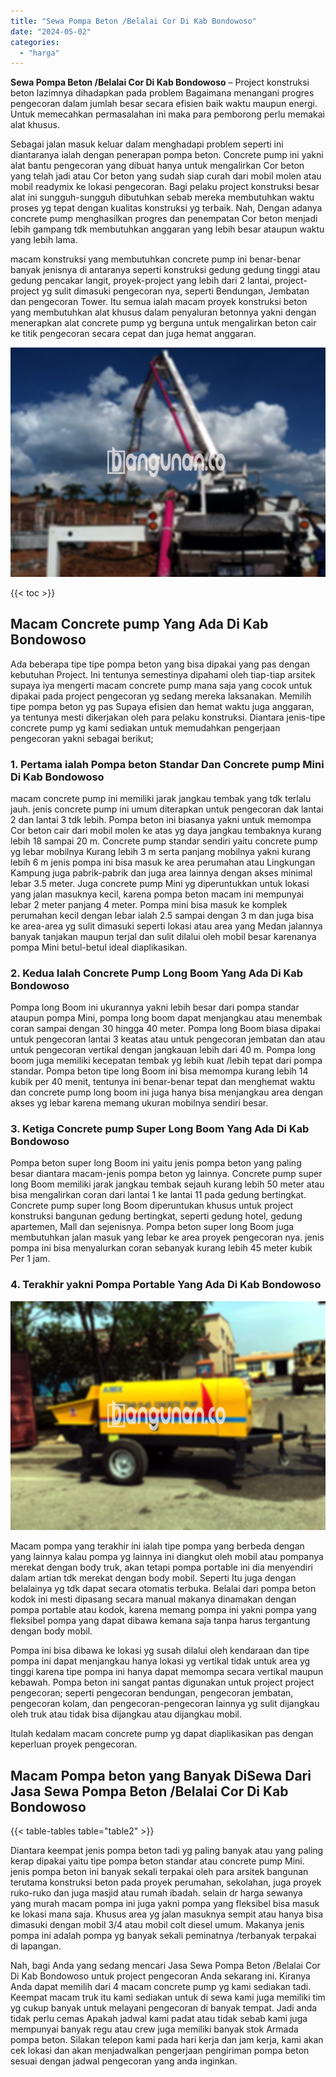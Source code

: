 ```yaml
---
title: "Sewa Pompa Beton /Belalai Cor Di Kab Bondowoso"
date: "2024-05-02"
categories: 
  - "harga"
---
```


**Sewa Pompa Beton /Belalai Cor Di Kab Bondowoso** – Project konstruksi beton lazimnya dihadapkan pada problem Bagaimana menangani progres pengecoran dalam jumlah besar secara efisien baik waktu maupun energi. Untuk memecahkan permasalahan ini maka para pemborong perlu memakai alat khusus.

Sebagai jalan masuk keluar dalam menghadapi problem seperti ini diantaranya ialah dengan penerapan pompa beton. Concrete pump ini yakni alat bantu pengecoran yang dibuat hanya untuk mengalirkan Cor beton yang telah jadi atau Cor beton yang sudah siap curah dari mobil molen atau mobil readymix ke lokasi pengecoran. Bagi pelaku project konstruksi besar alat ini sungguh-sungguh dibutuhkan sebab mereka membutuhkan waktu proses yg tepat dengan kualitas konstruksi yg terbaik. Nah, Dengan adanya concrete pump menghasilkan progres dan penempatan Cor beton menjadi lebih gampang tdk membutuhkan anggaran yang lebih besar ataupun waktu yang lebih lama.

macam konstruksi yang membutuhkan concrete pump ini benar-benar banyak jenisnya di antaranya seperti konstruksi gedung gedung tinggi atau gedung pencakar langit, proyek-project yang lebih dari 2 lantai, project-project yg sulit dimasuki pengecoran nya, seperti Bendungan, Jembatan dan pengecoran Tower. Itu semua ialah macam proyek konstruksi beton yang membutuhkan alat khusus dalam penyaluran betonnya yakni dengan menerapkan alat concrete pump yg berguna untuk mengalirkan beton cair ke titik pengecoran secara cepat dan juga hemat anggaran.

![Sewa Pompa Beton /Belalai Cor Di Kab Bondowoso](/images/sewa-concrete-pump-04.png)

{{< toc >}}

## Macam Concrete pump Yang Ada Di Kab Bondowoso

Ada beberapa tipe tipe pompa beton yang bisa dipakai yang pas dengan kebutuhan Project. Ini tentunya semestinya dipahami oleh tiap-tiap arsitek supaya iya mengerti macam concrete pump mana saja yang cocok untuk dipakai pada project pengecoran yg sedang mereka laksanakan. Memilih tipe pompa beton yg pas Supaya efisien dan hemat waktu juga anggaran, ya tentunya mesti dikerjakan oleh para pelaku konstruksi. Diantara jenis-tipe concrete pump yg kami sediakan untuk memudahkan pengerjaan pengecoran yakni sebagai berikut;

### 1\. Pertama ialah Pompa beton Standar Dan Concrete pump Mini Di Kab Bondowoso

macam concrete pump ini memiliki jarak jangkau tembak yang tdk terlalu jauh. jenis concrete pump ini umum diterapkan untuk pengecoran dak lantai 2 dan lantai 3 tdk lebih. Pompa beton ini biasanya yakni untuk memompa Cor beton cair dari mobil molen ke atas yg daya jangkau tembaknya kurang lebih 18 sampai 20 m. Concrete pump standar sendiri yaitu concrete pump yg lebar mobilnya Kurang lebih 3 m serta panjang mobilnya yakni kurang lebih 6 m jenis pompa ini bisa masuk ke area perumahan atau Lingkungan Kampung juga pabrik-pabrik dan juga area lainnya dengan akses minimal lebar 3.5 meter. Juga concrete pump Mini yg diperuntukkan untuk lokasi yang jalan masuknya kecil, karena pompa beton macam ini mempunyai lebar 2 meter panjang 4 meter. Pompa mini bisa masuk ke komplek perumahan kecil dengan lebar ialah 2.5 sampai dengan 3 m dan juga bisa ke area-area yg sulit dimasuki seperti lokasi atau area yang Medan jalannya banyak tanjakan maupun terjal dan sulit dilalui oleh mobil besar karenanya pompa Mini betul-betul ideal diaplikasikan.

### 2\. Kedua Ialah Concrete Pump Long Boom Yang Ada Di Kab Bondowoso

Pompa long Boom ini ukurannya yakni lebih besar dari pompa standar ataupun pompa Mini, pompa long boom dapat menjangkau atau menembak coran sampai dengan 30 hingga 40 meter. Pompa long Boom biasa dipakai untuk pengecoran lantai 3 keatas atau untuk pengecoran jembatan dan atau untuk pengecoran vertikal dengan jangkauan lebih dari 40 m. Pompa long boom juga memiliki kecepatan tembak yg lebih kuat /lebih tepat dari pompa standar. Pompa beton tipe long Boom ini bisa memompa kurang lebih 14 kubik per 40 menit, tentunya ini benar-benar tepat dan menghemat waktu dan concrete pump long boom ini juga hanya bisa menjangkau area dengan akses yg lebar karena memang ukuran mobilnya sendiri besar.

### 3\. Ketiga Concrete pump Super Long Boom Yang Ada Di Kab Bondowoso

Pompa beton super long Boom ini yaitu jenis pompa beton yang paling besar diantara macam-jenis pompa beton yg lainnya. Concrete pump super long Boom memiliki jarak jangkau tembak sejauh kurang lebih 50 meter atau bisa mengalirkan coran dari lantai 1 ke lantai 11 pada gedung bertingkat. Concrete pump super long Boom diperuntukan khusus untuk project konstruksi bangunan gedung bertingkat, seperti gedung hotel, gedung apartemen, Mall dan sejenisnya. Pompa beton super long Boom juga membutuhkan jalan masuk yang lebar ke area proyek pengecoran nya. jenis pompa ini bisa menyalurkan coran sebanyak kurang lebih 45 meter kubik Per 1 jam.

### 4\. Terakhir yakni Pompa Portable Yang Ada Di Kab Bondowoso

![Sewa Pompa Beton /Belalai Cor Di Kab Bondowoso](/images/sewa-concrete-pump-02.png)

Macam pompa yang terakhir ini ialah tipe pompa yang berbeda dengan yang lainnya kalau pompa yg lainnya ini diangkut oleh mobil atau pompanya merekat dengan body truk, akan tetapi pompa portable ini dia menyendiri dalam artian tdk merekat dengan body mobil. Seperti Itu juga dengan belalainya yg tdk dapat secara otomatis terbuka. Belalai dari pompa beton kodok ini mesti dipasang secara manual makanya dinamakan dengan pompa portable atau kodok, karena memang pompa ini yakni pompa yang fleksibel pompa yang dapat dibawa kemana saja tanpa harus tergantung dengan body mobil.

Pompa ini bisa dibawa ke lokasi yg susah dilalui oleh kendaraan dan tipe pompa ini dapat menjangkau hanya lokasi yg vertikal tidak untuk area yg tinggi karena tipe pompa ini hanya dapat memompa secara vertikal maupun kebawah. Pompa beton ini sangat pantas digunakan untuk project project pengecoran; seperti pengecoran bendungan, pengecoran jembatan, pengecoran kolam, dan pengecoran-pengecoran lainnya yg sulit dijangkau oleh truk atau tidak bisa dijangkau atau dijangkau mobil.

Itulah kedalam macam concrete pump yg dapat diaplikasikan pas dengan keperluan proyek pengecoran.

## Macam Pompa beton yang Banyak DiSewa Dari Jasa Sewa Pompa Beton /Belalai Cor Di Kab Bondowoso

{{< table-tables table="table2" >}}

Diantara keempat jenis pompa beton tadi yg paling banyak atau yang paling kerap dipakai yaitu tipe pompa beton standar atau concrete pump Mini. jenis pompa beton ini banyak sekali terpakai oleh para arsitek bangunan terutama konstruksi beton pada proyek perumahan, sekolahan, juga proyek ruko-ruko dan juga masjid atau rumah ibadah. selain dr harga sewanya yang murah macam pompa ini juga yakni pompa yang fleksibel bisa masuk ke lokasi mana saja. Khusus area yg jalan masuknya sempit atau hanya bisa dimasuki dengan mobil 3/4 atau mobil colt diesel umum. Makanya jenis pompa ini adalah pompa yg banyak sekali peminatnya /terbanyak terpakai di lapangan.

Nah, bagi Anda yang sedang mencari Jasa Sewa Pompa Beton /Belalai Cor Di Kab Bondowoso untuk project pengecoran Anda sekarang ini. Kiranya Anda dapat memilih dari 4 macam concrete pump yg kami sediakan tadi. Keempat macam truk itu kami sediakan untuk di sewa kami juga memiliki tim yg cukup banyak untuk melayani pengecoran di banyak tempat. Jadi anda tidak perlu cemas Apakah jadwal kami padat atau tidak sebab kami juga mempunyai banyak regu atau crew juga memiliki banyak stok Armada pompa beton. Silakan telepon kami pada hari kerja dan jam kerja, kami akan cek lokasi dan akan menjadwalkan pengerjaan pengiriman pompa beton sesuai dengan jadwal pengecoran yang anda inginkan.
